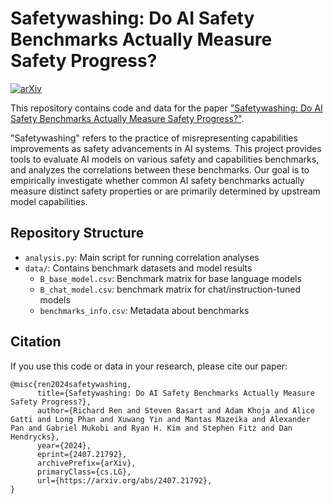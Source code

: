 # Safetywashing: Do AI Safety Benchmarks Actually Measure Safety Progress?

[![arXiv](https://img.shields.io/badge/arXiv-2407.21792-b31b1b.svg)](https://arxiv.org/abs/2407.21792)

This repository contains code and data for the paper ["Safetywashing: Do AI Safety Benchmarks Actually Measure Safety Progress?"](https://arxiv.org/abs/2407.21792).

"Safetywashing" refers to the practice of misrepresenting capabilities improvements as safety advancements in AI systems. This project provides tools to evaluate AI models on various safety and capabilities benchmarks, and analyzes the correlations between these benchmarks. Our goal is to empirically investigate whether common AI safety benchmarks actually measure distinct safety properties or are primarily determined by upstream model capabilities.

## Repository Structure

- `analysis.py`: Main script for running correlation analyses
- `data/`: Contains benchmark datasets and model results
  - `B_base_model.csv`: Benchmark matrix for base language models
  - `B_chat_model.csv`: benchmark matrix for chat/instruction-tuned models
  - `benchmarks_info.csv`: Metadata about benchmarks

## Citation

If you use this code or data in your research, please cite our paper:

```
@misc{ren2024safetywashing,
      title={Safetywashing: Do AI Safety Benchmarks Actually Measure Safety Progress?}, 
      author={Richard Ren and Steven Basart and Adam Khoja and Alice Gatti and Long Phan and Xuwang Yin and Mantas Mazeika and Alexander Pan and Gabriel Mukobi and Ryan H. Kim and Stephen Fitz and Dan Hendrycks},
      year={2024},
      eprint={2407.21792},
      archivePrefix={arXiv},
      primaryClass={cs.LG},
      url={https://arxiv.org/abs/2407.21792}, 
}
```
